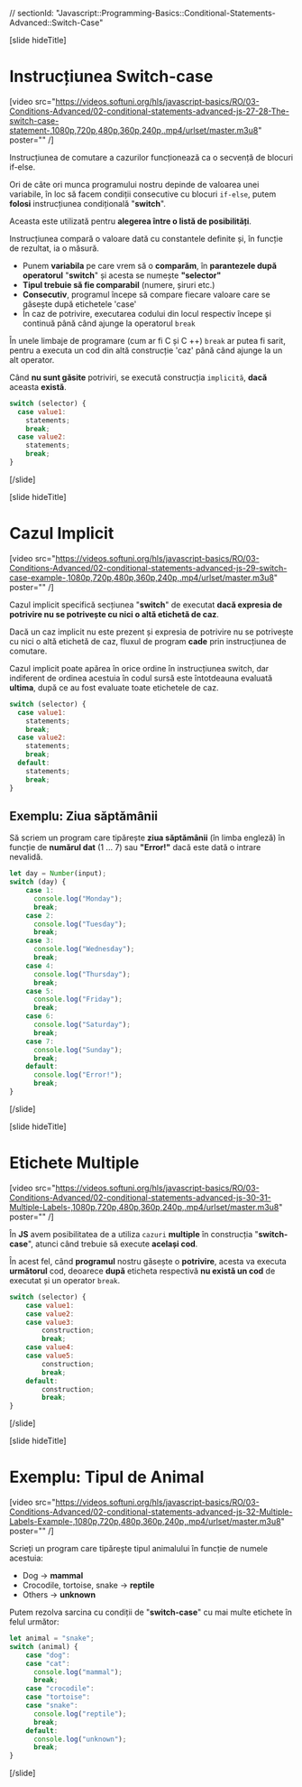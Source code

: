 // sectionId: "Javascript::Programming-Basics::Conditional-Statements-Advanced::Switch-Case"

[slide hideTitle]
# Instrucțiunea Switch-case

[video src="https://videos.softuni.org/hls/javascript-basics/RO/03-Conditions-Advanced/02-conditional-statements-advanced-js-27-28-The-switch-case-statement-,1080p,720p,480p,360p,240p,.mp4/urlset/master.m3u8" poster="" /]

Instrucțiunea de comutare a cazurilor funcționează ca o secvență de blocuri if-else.

Ori de câte ori munca programului nostru depinde de valoarea unei variabile, în loc să facem condiții consecutive cu blocuri `if-else`, putem **folosi** instrucțiunea condițională "**switch**".

Aceasta este utilizată pentru **alegerea între o listă de posibilități**.

Instrucțiunea compară o valoare dată cu constantele definite și, în funcție de rezultat, ia o măsură.

- Punem **variabila** pe care vrem să o **comparăm**, în **parantezele după operatorul** "**switch**" și acesta se numește **"selector"**
- **Tipul trebuie să fie comparabil** (numere, șiruri etc.)
- **Consecutiv**, programul începe să compare fiecare valoare care se găsește după etichetele 'case'
- În caz de potrivire, executarea codului din locul respectiv începe și continuă până când ajunge la operatorul `break`

În unele limbaje de programare (cum ar fi C și C ++) `break` ar putea fi sarit, pentru a executa un cod din altă construcție 'caz' până când ajunge la un alt operator.

Când **nu sunt găsite** potriviri, se execută construcția `implicită`, **dacă** aceasta **există**.

```js
switch (selector) {
  case value1:
    statements;
    break;
  case value2:
    statements;
    break;
}
```
[/slide]

[slide hideTitle]
# Cazul Implicit
[video src="https://videos.softuni.org/hls/javascript-basics/RO/03-Conditions-Advanced/02-conditional-statements-advanced-js-29-switch-case-example-,1080p,720p,480p,360p,240p,.mp4/urlset/master.m3u8" poster="" /]

Cazul implicit specifică secțiunea "**switch**" de executat **dacă expresia de potrivire nu se potrivește cu nici o altă etichetă de caz**.

Dacă un caz implicit nu este prezent și expresia de potrivire nu se potrivește cu nici o altă etichetă de caz, fluxul de program **cade** prin instrucțiunea de comutare.

Cazul implicit poate apărea în orice ordine în instrucțiunea switch, dar indiferent de ordinea acestuia în codul sursă este întotdeauna evaluată **ultima**, după ce au fost evaluate toate etichetele de caz.

```js
switch (selector) {
  case value1:
    statements;
    break;
  case value2:
    statements;
    break;
  default:
    statements;
    break;
}
```

## Exemplu: Ziua săptămânii
Să scriem un program care tipărește **ziua săptămânii** (în limba engleză) în funcție de **numărul dat** (1 ... 7) sau **"Error!"** dacă este dată o intrare nevalidă.
```js
let day = Number(input);
switch (day) {
    case 1:
      console.log("Monday");
      break;
    case 2:
      console.log("Tuesday");
      break;
    case 3:
      console.log("Wednesday");
      break;
    case 4:
      console.log("Thursday");
      break;
    case 5:
      console.log("Friday");
      break;
    case 6:
      console.log("Saturday");
      break;
    case 7:
      console.log("Sunday");
      break;
    default:
      console.log("Error!");
      break;
}
```
[/slide]

[slide hideTitle]
# Etichete Multiple
[video src="https://videos.softuni.org/hls/javascript-basics/RO/03-Conditions-Advanced/02-conditional-statements-advanced-js-30-31-Multiple-Labels-,1080p,720p,480p,360p,240p,.mp4/urlset/master.m3u8" poster="" /]

În **JS** avem posibilitatea de a utiliza `cazuri` **multiple** în construcția "**switch-case**", atunci când trebuie să execute **același cod**.

În acest fel, când **programul** nostru găsește o **potrivire**, acesta va executa **următorul** cod, deoarece **după** eticheta respectivă **nu există un cod** de executat și un operator `break`.
```js
switch (selector) {
    case value1:
    case value2:
    case value3:
        construction;
        break;
    case value4:
    case value5:
        construction;
        break;
    default:
        construction;
        break;
}
```
[/slide]

[slide hideTitle]
# Exemplu: Tipul de Animal
[video src="https://videos.softuni.org/hls/javascript-basics/RO/03-Conditions-Advanced/02-conditional-statements-advanced-js-32-Multiple-Labels-Example-,1080p,720p,480p,360p,240p,.mp4/urlset/master.m3u8" poster="" /]

Scrieți un program care tipărește tipul animalului în funcție de numele acestuia:
- Dog \-\> **mammal**
- Crocodile, tortoise, snake \-\> **reptile**
- Others \-\> **unknown**

Putem rezolva sarcina cu condiții de "**switch-case**" cu mai multe etichete în felul următor:
```js live
let animal = "snake";
switch (animal) {
    case "dog":
    case "cat":
      console.log("mammal");
      break;
    case "crocodile":
    case "tortoise":
    case "snake":
      console.log("reptile");
      break;
    default:
      console.log("unknown");
      break;
}
```
[/slide]
